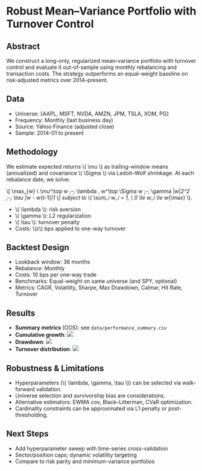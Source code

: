 # Robust Mean–Variance Portfolio with Turnover Control

## Abstract
We construct a long-only, regularized mean–variance portfolio with turnover control and evaluate it out-of-sample using monthly rebalancing and transaction costs. The strategy outperforms an equal-weight baseline on risk-adjusted metrics over 2014–present.

## Data
- Universe: {AAPL, MSFT, NVDA, AMZN, JPM, TSLA, XOM, PG}
- Frequency: Monthly (last business day)
- Source: Yahoo Finance (adjusted close)
- Sample: 2014-01 to present

## Methodology
We estimate expected returns \\( \mu \\) as trailing-window means (annualized) and covariance \\( \Sigma \\) via Ledoit–Wolf shrinkage. At each rebalance date, we solve:

\\[
\max_{w} \ \mu^\top w \;-\; \lambda \, w^\top \Sigma w \;-\; \gamma \|w\|_2^2 \;-\; \tau \|w - w_{t-1}\|_1
\\]
subject to \\( \sum_i w_i = 1, \ 0 \le w_i \le w_{\max} \\).

- \\( \lambda \\): risk aversion  
- \\( \gamma \\): L2 regularization  
- \\( \tau \\): turnover penalty  
- Costs: \\(c\\) bps applied to one-way turnover

## Backtest Design
- Lookback window: 36 months
- Rebalance: Monthly
- Costs: 10 bps per one-way trade
- Benchmarks: Equal-weight on same universe (and SPY, optional)
- Metrics: CAGR, Volatility, Sharpe, Max Drawdown, Calmar, Hit Rate, Turnover

## Results
- **Summary metrics** (OOS): see `data/performance_summary.csv`
- **Cumulative growth**: ![](../figs/cum_growth_oos.png)
- **Drawdown**: ![](../figs/drawdown_optimized.png)
- **Turnover distribution**: ![](../figs/turnover_hist.png)

## Robustness & Limitations
- Hyperparameters (\\( \lambda, \gamma, \tau \\)) can be selected via walk-forward validation.
- Universe selection and survivorship bias are considerations.
- Alternative estimators: EWMA cov, Black–Litterman, CVaR optimization.
- Cardinality constraints can be approximated via L1 penalty or post-thresholding.

## Next Steps
- Add hyperparameter sweep with time-series cross-validation
- Sector/position caps; dynamic volatility targeting
- Compare to risk parity and minimum-variance portfolios
